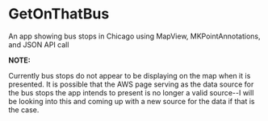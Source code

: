 # GetOnThatBus
An app showing bus stops in Chicago using MapView, MKPointAnnotations, and JSON API call


**NOTE:**

Currently bus stops do not appear to be displaying on the map when it is presented. It is possible that the AWS page serving as the data
source for the bus stops the app intends to present is no longer a valid source--I will be looking into this and coming up with a 
new source for the data if that is the case.
